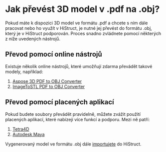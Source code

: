 # Jak převést 3D model v .pdf na .obj?
Pokud máte k dispozici 3D model ve formátu .pdf a chcete s ním dále pracovat nebo ho využít v HiStruct, je nutné jej převést do formátu .obj, který je v HiStruct podporován. Proces snadno zvládnete pomocí některých z níže uvedených nástrojů. 

## Převod pomocí online nástrojů
Existuje několik online nástrojů, které umožňují zdarma převádět takové modely, například:

1. [Aspose 3D PDF to OBJ Converter](https://products.aspose.app/3d/conversion/pdf-to-obj)
2. [ImageToSTL PDF to OBJ Converter](https://imagetostl.com/convert/file/pdf/to/obj)

## Převod pomocí placených aplikací
Pokud budete soubory převádět pravidelně, můžete zvážit použití placených aplikací, které nabízejí více funkcí a podporu. Mezi ně patří:

1. [Tetra4D](https://tetra4d.com/)
2. [Autodesk Maya](https://www.autodesk.com/products/maya)


Vygenerovaný model ve formátu .obj dále [importujete](importObj.md) do HiStruct.
